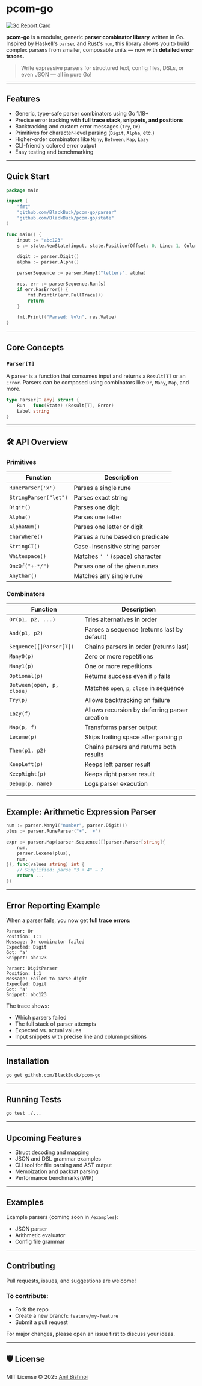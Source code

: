 # pcom-go

[![Go Report Card](https://goreportcard.com/badge/github.com/BlackBuck/pcom-go)](https://goreportcard.com/report/github.com/BlackBuck/pcom-go)

**pcom-go** is a modular, generic **parser combinator library** written in Go.  
Inspired by Haskell's `parsec` and Rust's `nom`, this library allows you to build complex parsers from smaller, composable units — now with **detailed error traces.**

> Write expressive parsers for structured text, config files, DSLs, or even JSON — all in pure Go!

---

## Features

- Generic, type-safe parser combinators using Go 1.18+
- Precise error tracking with **full trace stack, snippets, and positions**
- Backtracking and custom error messages (`Try`, `Or`)
- Primitives for character-level parsing (`Digit`, `Alpha`, etc.)
- Higher-order combinators like `Many`, `Between`, `Map`, `Lazy`
- CLI-friendly colored error output
- Easy testing and benchmarking

---

## Quick Start

```go
package main

import (
    "fmt"
    "github.com/BlackBuck/pcom-go/parser"
    "github.com/BlackBuck/pcom-go/state"
)

func main() {
    input := "abc123"
    s := state.NewState(input, state.Position{Offset: 0, Line: 1, Column: 1})

    digit := parser.Digit()
    alpha := parser.Alpha()

    parserSequence := parser.Many1("letters", alpha)

    res, err := parserSequence.Run(s)
    if err.HasError() {
        fmt.Println(err.FullTrace())
        return
    }

    fmt.Printf("Parsed: %v\n", res.Value)
}
````

---

## Core Concepts

### `Parser[T]`

A parser is a function that consumes input and returns a `Result[T]` or an `Error`. Parsers can be composed using combinators like `Or`, `Many`, `Map`, and more.

```go
type Parser[T any] struct {
	Run   func(State) (Result[T], Error)
	Label string
}
```

---

## 🛠️ API Overview

### Primitives

| Function              | Description                      |
| --------------------- | -------------------------------- |
| `RuneParser('x')`     | Parses a single rune             |
| `StringParser("let")` | Parses exact string              |
| `Digit()`             | Parses one digit                 |
| `Alpha()`             | Parses one letter                |
| `AlphaNum()`          | Parses one letter or digit       |
| `CharWhere()`         | Parses a rune based on predicate |
| `StringCI()`          | Case-insensitive string parser   |
| `Whitespace()`        | Matches `' '` (space) character  |
| `OneOf("+-*/")`       | Parses one of the given runes    |
| `AnyChar()`           | Matches any single rune          |

### Combinators

| Function                  | Description                                   |
| ------------------------- | --------------------------------------------- |
| `Or(p1, p2, ...)`         | Tries alternatives in order                   |
| `And(p1, p2)`             | Parses a sequence (returns last by default)   |
| `Sequence([]Parser[T])`   | Chains parsers in order (returns last)        |
| `Many0(p)`                | Zero or more repetitions                      |
| `Many1(p)`                | One or more repetitions                       |
| `Optional(p)`             | Returns success even if `p` fails             |
| `Between(open, p, close)` | Matches `open`, `p`, `close` in sequence      |
| `Try(p)`                  | Allows backtracking on failure                |
| `Lazy(f)`                 | Allows recursion by deferring parser creation |
| `Map(p, f)`               | Transforms parser output                      |
| `Lexeme(p)`               | Skips trailing space after parsing `p`        |
| `Then(p1, p2)`            | Chains parsers and returns both results       |
| `KeepLeft(p)`             | Keeps left parser result                      |
| `KeepRight(p)`            | Keeps right parser result                     |
| `Debug(p, name)`          | Logs parser execution                         |

---

## Example: Arithmetic Expression Parser

```go
num := parser.Many1("number", parser.Digit())
plus := parser.RuneParser("+", '+')

expr := parser.Map(parser.Sequence([]parser.Parser[string]{
    num,
    parser.Lexeme(plus),
    num,
}), func(values string) int {
    // Simplified: parse "3 + 4" → 7
    return ...
})
```

---

## Error Reporting Example

When a parser fails, you now get **full trace errors:**

```text
Parser: Or
Position: 1:1
Message: Or combinator failed
Expected: Digit
Got: 'a'
Snippet: abc123

Parser: DigitParser
Position: 1:1
Message: Failed to parse digit
Expected: Digit
Got: 'a'
Snippet: abc123
```

The trace shows:

* Which parsers failed
* The full stack of parser attempts
* Expected vs. actual values
* Input snippets with precise line and column positions

---

## Installation

```bash
go get github.com/BlackBuck/pcom-go
```

---

## Running Tests

```bash
go test ./...
```

---

## Upcoming Features

* Struct decoding and mapping
* JSON and DSL grammar examples
* CLI tool for file parsing and AST output
* Memoization and packrat parsing
* Performance benchmarks(WIP)

---

## Examples

Example parsers (coming soon in `/examples`):

* JSON parser
* Arithmetic evaluator
* Config file grammar

---

## Contributing

Pull requests, issues, and suggestions are welcome!

### To contribute:

* Fork the repo
* Create a new branch: `feature/my-feature`
* Submit a pull request

For major changes, please open an issue first to discuss your ideas.

---

## 🛡️ License

MIT License © 2025 [Anil Bishnoi](https://github.com/BlackBuck)